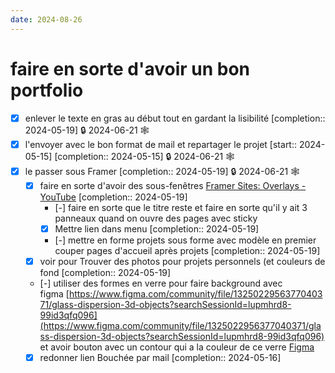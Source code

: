 ```yaml
---
date: 2024-08-26
---
```


# faire en sorte d'avoir un bon portfolio
- [X] enlever le texte en gras au début tout en gardant la lisibilité  [completion:: 2024-05-19] 🔒 2024-06-21 🕸️ 
- [X] l'envoyer avec le bon format de mail et repartager le projet  [start:: 2024-05-15]  [completion:: 2024-05-15] 🔒 2024-06-21 🕸️ 
- [X] le passer sous Framer  [completion:: 2024-05-19] 🔒 2024-06-21 🕸️ 
	- [X] faire en sorte d'avoir des sous-fenêtres [Framer Sites: Overlays - YouTube](https://youtu.be/4cQ2McgDWk0?si=It2psjsuVENPQL-F&t=28)  [completion:: 2024-05-19]
		- [-] faire en sorte que le titre reste et faire en sorte qu'il y ait 3 panneaux quand on ouvre des pages avec sticky
		- [X] Mettre lien dans menu  [completion:: 2024-05-19]
		- [-] mettre en forme projets sous forme avec modèle en premier		 couper pages d'accueil après projets  [completion:: 2024-05-19]
	- [X] voir pour Trouver des photos pour projets personnels (et couleurs de fond  [completion:: 2024-05-19]
	- [-] utiliser des formes en verre pour faire background avec figma [https://www.figma.com/community/file/1325022956377040371/glass-dispersion-3d-objects?searchSessionId=lupmhrd8-99id3qfq096](https://www.figma.com/community/file/1325022956377040371/glass-dispersion-3d-objects?searchSessionId=lupmhrd8-99id3qfq096) et avoir bouton avec un contour qui a la couleur de ce verre [Figma](https://www.figma.com/file/9NbImxeNLq2waRprxYb90M/Trendy-Buttons-(Community)?type=design&node-id=0-1&mode=design&t=8ymhI3wvAbd2apXd-0)
	- [X] redonner lien Bouchée par mail  [completion:: 2024-05-16]